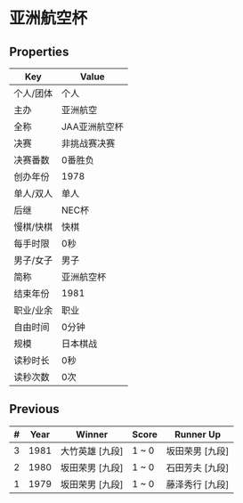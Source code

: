 # 亚洲航空杯

## Properties

| Key | Value |
| --- | ----- |
| 个人/团体 | 个人 |
| 主办 | 亚洲航空 |
| 全称 | JAA亚洲航空杯 |
| 决赛 | 非挑战赛决赛 |
| 决赛番数 | 0番胜负 |
| 创办年份 | 1978 |
| 单人/双人 | 单人 |
| 后继 | NEC杯 |
| 慢棋/快棋 | 快棋 |
| 每手时限 | 0秒 |
| 男子/女子 | 男子 |
| 简称 | 亚洲航空杯 |
| 结束年份 | 1981 |
| 职业/业余 | 职业 |
| 自由时间 | 0分钟 |
| 规模 | 日本棋战 |
| 读秒时长 | 0秒 |
| 读秒次数 | 0次 |

## Previous

| # | Year | Winner | Score | Runner Up |
| --- | --- | --- | --- | --- |
| 3 | 1981 | 大竹英雄 [九段] | 1 ~ 0 | 坂田荣男 [九段] |
| 2 | 1980 | 坂田荣男 [九段] | 1 ~ 0 | 石田芳夫 [九段] |
| 1 | 1979 | 坂田荣男 [九段] | 1 ~ 0 | 藤泽秀行 [九段] |

